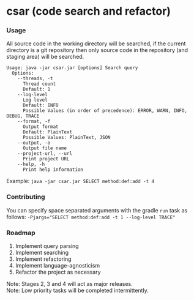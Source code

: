 csar (code search and refactor)
========

### Usage
All source code in the working directory will be searched, if the current directory is a git repository then only source
code in the repository (and staging area) will be searched.

```
Usage: java -jar csar.jar [options] Search query
  Options:
    --threads, -t
      Thread count
      Default: 1
    --log-level
      Log level
      Default: INFO
      Possible Values (in order of precedence): ERROR, WARN, INFO, DEBUG, TRACE
    --format, -f
      Output format
      Default: PlainText
      Possible Values: PlainText, JSON
    --output, -o
      Output file name
    --project-url, --url
      Print project URL
    --help, -h
      Print help information
```

Example: `java -jar csar.jar SELECT method:def:add -t 4`

### Contributing
You can specify space separated arguments with the gradle `run` task as follows:
`-Pjargs="SELECT method:def:add -t 1 --log-level TRACE"`

### Roadmap
1. Implement query parsing
2. Implement searching
3. Implement refactoring
4. Implement language-agnosticism
5. Refactor the project as necessary

Note: Stages 2, 3 and 4 will act as major releases.  
Note: Low priority tasks will be completed intermittently.
